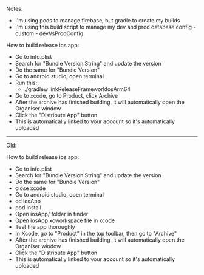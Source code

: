 Notes:
- I'm using pods to manage firebase, but gradle to create my builds
- I'm using this build script to manage my dev and prod database config - custom - devVsProdConfig

How to build release ios app:
- Go to info.plist
- Search for "Bundle Version String" and update the version
- Do the same for "Bundle Version"
- Go to android studio, open terminal
- Run this: 
  - ./gradlew linkReleaseFrameworkIosArm64
- Go to xcode, go to Product, click Archive
- After the archive has finished building, it will automatically open the Organiser window
- Click the "Distribute App" button
- This is automatically linked to your account so it's automatically uploaded

----------------- 

Old:

How to build release ios app: 
- Go to info.plist
- Search for "Bundle Version String" and update the version
- Do the same for "Bundle Version"
- close xcode
- Go to android studio, open terminal
- cd iosApp
- pod install 
- Open iosApp/ folder in finder 
- Open iosApp.xcworkspace file in xcode 
- Test the app thoroughly
- In Xcode, go to "Product" in the top toolbar, then go to "Archive"
- After the archive has finished building, it will automatically open the Organiser window 
- Click the "Distribute App" button
- This is automatically linked to your account so it's automatically uploaded 